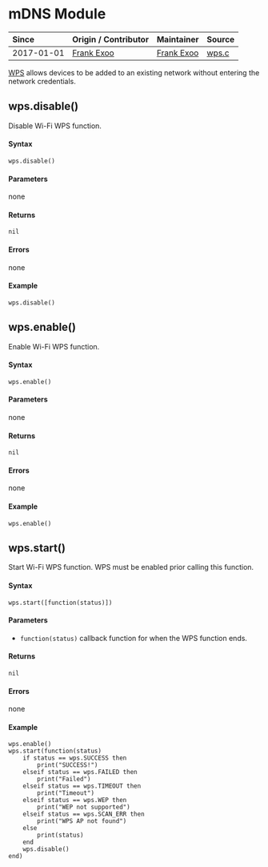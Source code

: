 # mDNS Module
| Since  | Origin / Contributor  | Maintainer  | Source  |
| :----- | :-------------------- | :---------- | :------ |
| 2017-01-01 | [Frank Exoo](https://github.com/FrankX0) | [Frank Exoo](https://github.com/FrankX0) | [wps.c](../../../app/modules/wps.c)|

[WPS](https://en.wikipedia.org/wiki/Wi-Fi_Protected_Setup) allows devices to be added to an existing network without entering the network credentials.

## wps.disable()
Disable Wi-Fi WPS function.

#### Syntax
`wps.disable()`

#### Parameters
none

#### Returns
`nil`

#### Errors
none

#### Example

    wps.disable()

## wps.enable()
Enable Wi-Fi WPS function.

#### Syntax
`wps.enable()`

#### Parameters
none

#### Returns
`nil`

#### Errors
none

#### Example

    wps.enable()

## wps.start()
Start Wi-Fi WPS function. WPS must be enabled prior calling this function.

#### Syntax
`wps.start([function(status)])`

#### Parameters
- `function(status)` callback function for when the WPS function ends.

#### Returns
`nil`

#### Errors
none

#### Example

    wps.enable()
    wps.start(function(status)
        if status == wps.SUCCESS then
            print("SUCCESS!")
        elseif status == wps.FAILED then
            print("Failed")
        elseif status == wps.TIMEOUT then
            print("Timeout")
        elseif status == wps.WEP then
            print("WEP not supported")
        elseif status == wps.SCAN_ERR then
            print("WPS AP not found")
        else
            print(status)
        end
        wps.disable()
    end)
